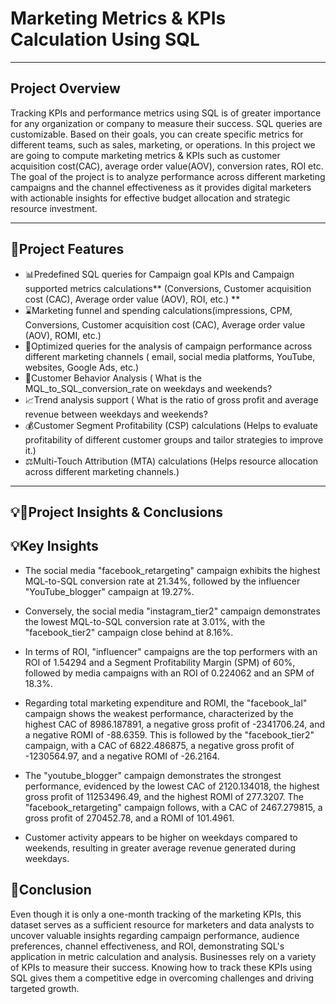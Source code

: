 # Marketing Metrics & KPIs Calculation Using SQL #
---

## Project Overview ##

Tracking KPIs and performance metrics using SQL is of greater importance for any organization or company to measure their success. SQL queries are customizable. Based on their goals, you can create specific metrics for different teams, such as sales, marketing, or operations. In this project we are going to compute marketing metrics & KPIs such as customer acquisition cost(CAC), average order value(AOV), conversion rates, ROI etc. The goal of the project is to analyze performance across different marketing campaigns and the channel effectiveness as it provides digital marketers with actionable insights for effective budget  allocation and strategic resource investment.

---



## 🚀Project Features


- 📊Predefined SQL queries for Campaign goal KPIs and Campaign supported metrics  calculations** (Conversions, Customer acquisition cost (CAC), Average order value (AOV), ROI,   etc.) ** 
- ⌛Marketing funnel and spending calculations(impressions, CPM, Conversions, Customer acquisition cost (CAC), Average order value (AOV), ROMI, etc.)
- 🔎Optimized queries for the analysis of campaign performance across different marketing channels ( email, social media platforms, YouTube, websites, Google Ads, etc.)
- 👥Customer Behavior Analysis ( What is the MQL_to_SQL_conversion_rate on weekdays and weekends?
- 📈Trend analysis support ( What is the ratio of gross profit and average revenue between weekdays and weekends?
- 💰Customer Segment Profitability (CSP) calculations (Helps to evaluate profitability of different customer groups and tailor strategies to improve it.) 
- ⚖️Multi-Touch Attribution (MTA) calculations (Helps resource allocation across different marketing channels.)

---


## 💡📝Project Insights & Conclusions

## 💡Key Insights 



- The social media "facebook_retargeting" campaign exhibits the highest MQL-to-SQL conversion rate at 21.34%, followed by the influencer "YouTube_blogger" campaign at 19.27%.

- Conversely, the social media "instagram_tier2" campaign demonstrates the lowest MQL-to-SQL conversion rate at 3.01%, with the "facebook_tier2" campaign close behind at 8.16%.

- In terms of ROI, "influencer" campaigns are the top performers with an ROI of 1.54294 and a Segment Profitability Margin (SPM) of 60%, followed by media campaigns with an ROI of 0.224062 and an SPM of 18.3%.

- Regarding total marketing expenditure and ROMI, the "facebook_lal" campaign shows the weakest performance, characterized by the highest CAC of 8986.187891, a negative gross profit of -2341706.24, and a negative ROMI of -88.6359. This is followed by the "facebook_tier2" campaign, with a CAC of 6822.486875, a negative gross profit of -1230564.97, and a negative ROMI of -26.2164.

- The "youtube_blogger" campaign demonstrates the strongest performance, evidenced by the lowest CAC of 2120.134018, the highest gross profit of 11253496.49, and the highest ROMI of 277.3207. The "facebook_retargeting" campaign follows, with a CAC of 2467.279815, a gross profit of 270452.78, and a ROMI of 101.4961.

- Customer activity appears to be higher on weekdays compared to weekends, resulting in greater average revenue generated during weekdays.

 ## 📝Conclusion



Even though it is only a one-month tracking of the marketing KPIs, this dataset serves as a sufficient resource for marketers and data analysts to uncover valuable insights regarding campaign performance, audience preferences, channel effectiveness, and ROI, demonstrating SQL's application in metric calculation and analysis. Businesses rely on a variety of KPIs to measure their success. Knowing how to track these KPIs using SQL gives them a competitive edge in overcoming challenges and driving targeted growth.














